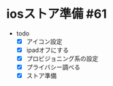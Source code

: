 # iosストア準備 #61

- todo
  - [x] アイコン設定
  - [x] ipadオフにする
  - [x] プロビジョニング系の設定
  - [x] プライバシー調べる
  - [x] ストア準備